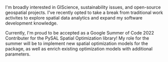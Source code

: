 I'm broadly interested in GIScience, sustainability issues, and open-source geospatial projects. I've recently opted to take a break from traditional work activites to explore spatial data analytics and expand my software development knowledge.

Currently, I'm proud to be accepted as a Google Summer of Code 2022 Contributer for the PySAL Spatial Optimization library! My role for the summer will be to implement new spatial optimization models for the package, as well as enrich existing optimization models with additional parameters. 
